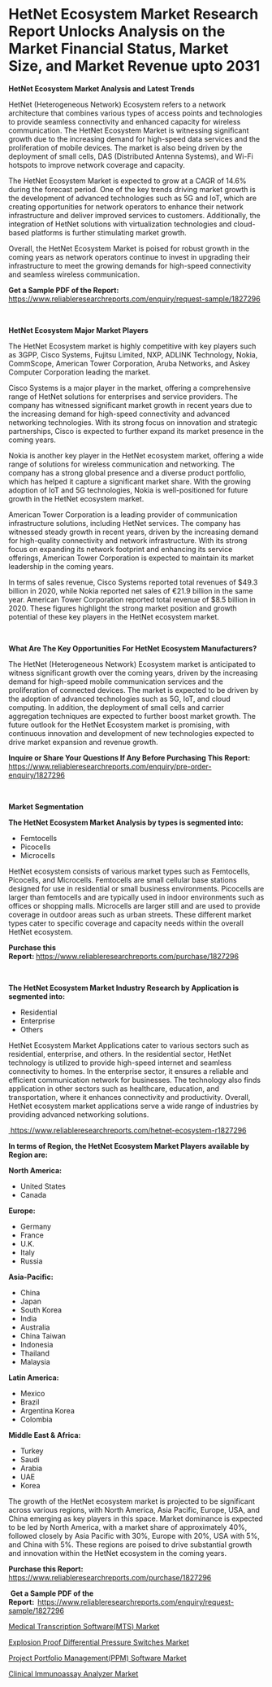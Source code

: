 <p><h1>HetNet Ecosystem Market Research Report Unlocks Analysis on the Market Financial Status, Market Size, and Market Revenue upto 2031</h1></p><p><strong>HetNet Ecosystem Market Analysis and Latest Trends</strong></p>
<p><p>HetNet (Heterogeneous Network) Ecosystem refers to a network architecture that combines various types of access points and technologies to provide seamless connectivity and enhanced capacity for wireless communication. The HetNet Ecosystem Market is witnessing significant growth due to the increasing demand for high-speed data services and the proliferation of mobile devices. The market is also being driven by the deployment of small cells, DAS (Distributed Antenna Systems), and Wi-Fi hotspots to improve network coverage and capacity.</p><p>The HetNet Ecosystem Market is expected to grow at a CAGR of 14.6% during the forecast period. One of the key trends driving market growth is the development of advanced technologies such as 5G and IoT, which are creating opportunities for network operators to enhance their network infrastructure and deliver improved services to customers. Additionally, the integration of HetNet solutions with virtualization technologies and cloud-based platforms is further stimulating market growth.</p><p>Overall, the HetNet Ecosystem Market is poised for robust growth in the coming years as network operators continue to invest in upgrading their infrastructure to meet the growing demands for high-speed connectivity and seamless wireless communication.</p></p>
<p><strong>Get a Sample PDF of the Report:&nbsp;</strong> <a href="https://www.reliableresearchreports.com/enquiry/request-sample/1827296">https://www.reliableresearchreports.com/enquiry/request-sample/1827296</a></p>
<p>&nbsp;</p>
<p><strong>HetNet Ecosystem Major Market Players</strong></p>
<p><p>The HetNet Ecosystem market is highly competitive with key players such as 3GPP, Cisco Systems, Fujitsu Limited, NXP, ADLINK Technology, Nokia, CommScope, American Tower Corporation, Aruba Networks, and Askey Computer Corporation leading the market. </p><p>Cisco Systems is a major player in the market, offering a comprehensive range of HetNet solutions for enterprises and service providers. The company has witnessed significant market growth in recent years due to the increasing demand for high-speed connectivity and advanced networking technologies. With its strong focus on innovation and strategic partnerships, Cisco is expected to further expand its market presence in the coming years.</p><p>Nokia is another key player in the HetNet ecosystem market, offering a wide range of solutions for wireless communication and networking. The company has a strong global presence and a diverse product portfolio, which has helped it capture a significant market share. With the growing adoption of IoT and 5G technologies, Nokia is well-positioned for future growth in the HetNet ecosystem market.</p><p>American Tower Corporation is a leading provider of communication infrastructure solutions, including HetNet services. The company has witnessed steady growth in recent years, driven by the increasing demand for high-quality connectivity and network infrastructure. With its strong focus on expanding its network footprint and enhancing its service offerings, American Tower Corporation is expected to maintain its market leadership in the coming years.</p><p>In terms of sales revenue, Cisco Systems reported total revenues of $49.3 billion in 2020, while Nokia reported net sales of €21.9 billion in the same year. American Tower Corporation reported total revenue of $8.5 billion in 2020. These figures highlight the strong market position and growth potential of these key players in the HetNet ecosystem market.</p></p>
<p>&nbsp;</p>
<p><strong>What Are The Key Opportunities For HetNet Ecosystem Manufacturers?</strong></p>
<p><p>The HetNet (Heterogeneous Network) Ecosystem market is anticipated to witness significant growth over the coming years, driven by the increasing demand for high-speed mobile communication services and the proliferation of connected devices. The market is expected to be driven by the adoption of advanced technologies such as 5G, IoT, and cloud computing. In addition, the deployment of small cells and carrier aggregation techniques are expected to further boost market growth. The future outlook for the HetNet Ecosystem market is promising, with continuous innovation and development of new technologies expected to drive market expansion and revenue growth.</p></p>
<p><strong>Inquire or Share Your Questions If Any Before Purchasing This Report:</strong> <a href="https://www.reliableresearchreports.com/enquiry/pre-order-enquiry/1827296">https://www.reliableresearchreports.com/enquiry/pre-order-enquiry/1827296</a></p>
<p>&nbsp;</p>
<p><strong>Market Segmentation</strong></p>
<p><strong>The HetNet Ecosystem Market Analysis by types is segmented into:</strong></p>
<p><ul><li>Femtocells</li><li>Picocells</li><li>Microcells</li></ul></p>
<p><p>HetNet ecosystem consists of various market types such as Femtocells, Picocells, and Microcells. Femtocells are small cellular base stations designed for use in residential or small business environments. Picocells are larger than femtocells and are typically used in indoor environments such as offices or shopping malls. Microcells are larger still and are used to provide coverage in outdoor areas such as urban streets. These different market types cater to specific coverage and capacity needs within the overall HetNet ecosystem.</p></p>
<p><strong>Purchase this Report:&nbsp;</strong><a href="https://www.reliableresearchreports.com/purchase/1827296">https://www.reliableresearchreports.com/purchase/1827296</a></p>
<p>&nbsp;</p>
<p><strong>The HetNet Ecosystem Market Industry Research by Application is segmented into:</strong></p>
<p><ul><li>Residential</li><li>Enterprise</li><li>Others</li></ul></p>
<p><p>HetNet Ecosystem Market Applications cater to various sectors such as residential, enterprise, and others. In the residential sector, HetNet technology is utilized to provide high-speed internet and seamless connectivity to homes. In the enterprise sector, it ensures a reliable and efficient communication network for businesses. The technology also finds application in other sectors such as healthcare, education, and transportation, where it enhances connectivity and productivity. Overall, HetNet ecosystem market applications serve a wide range of industries by providing advanced networking solutions.</p></p>
<p><a href="https://www.reliableresearchreports.com/hetnet-ecosystem-r1827296">&nbsp;https://www.reliableresearchreports.com/hetnet-ecosystem-r1827296</a></p>
<p><strong>In terms of Region, the HetNet Ecosystem Market Players available by Region are:</strong></p>
<p>
    <p> <strong> North America: </strong>
        <ul>
            <li>United States</li>
            <li>Canada</li>
        </ul>
        </p> 
    <p> <strong> Europe: </strong>
        <ul>
            <li>Germany</li>
            <li>France</li>
            <li>U.K.</li>
            <li>Italy</li>
            <li>Russia</li>
        </ul>
        </p> 
    <p> <strong> Asia-Pacific: </strong>
        <ul>
            <li>China</li>
            <li>Japan</li>
            <li>South Korea</li>
            <li>India</li>
            <li>Australia</li>
            <li>China Taiwan</li>
            <li>Indonesia</li>
            <li>Thailand</li>
            <li>Malaysia</li>
        </ul>
        </p> 
    <p> <strong> Latin America: </strong>
        <ul>
            <li>Mexico</li>
            <li>Brazil</li>
            <li>Argentina Korea</li>
            <li>Colombia</li>
        </ul>
        </p> 
    <p> <strong> Middle East & Africa: </strong>
        <ul>
            <li>Turkey</li>
            <li>Saudi</li>
            <li>Arabia</li>
            <li>UAE</li>
            <li>Korea</li>
        </ul>
    </p>
    </p>
<p><p>The growth of the HetNet ecosystem market is projected to be significant across various regions, with North America, Asia Pacific, Europe, USA, and China emerging as key players in this space. Market dominance is expected to be led by North America, with a market share of approximately 40%, followed closely by Asia Pacific with 30%, Europe with 20%, USA with 5%, and China with 5%. These regions are poised to drive substantial growth and innovation within the HetNet ecosystem in the coming years.</p></p>
<p><strong>Purchase this Report: </strong><a href="https://www.reliableresearchreports.com/purchase/1827296">https://www.reliableresearchreports.com/purchase/1827296</a></p>
<p>&nbsp;<strong>Get a Sample PDF of the Report:&nbsp;&nbsp;</strong><a href="https://www.reliableresearchreports.com/enquiry/request-sample/1827296">https://www.reliableresearchreports.com/enquiry/request-sample/1827296</a></p>
<p><strong></strong></p>
<p><p><a href="https://github.com/marthawweekle/Market-Research-Report-List-1/blob/main/medical-transcription-softwaremts-market.md">Medical Transcription Software(MTS) Market</a></p><p><a href="https://www.linkedin.com/pulse/explosion-proof-differential-pressure-switches-market-trends-jzghe?trackingId=juXipYfao%2FEgl8K8%2Fi8l5g%3D%3D">Explosion Proof Differential Pressure Switches Market</a></p><p><a href="https://github.com/HenrietteMills1/Market-Research-Report-List-1/blob/main/project-portfolio-managementppm-software-market.md">Project Portfolio Management(PPM) Software Market</a></p><p><a href="https://www.linkedin.com/pulse/clinical-immunoassay-analyzer-market-research-report-pkule?trackingId=yl9YDIgjwRmNjjWLZmSlCg%3D%3D">Clinical Immunoassay Analyzer Market</a></p></p>